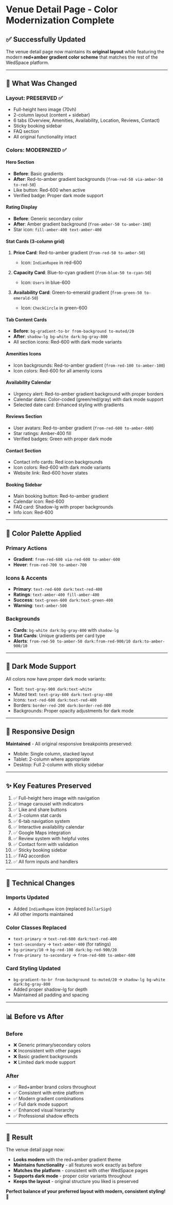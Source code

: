 # Venue Detail Page - Color Modernization Complete

## ✅ Successfully Updated

The venue detail page now maintains its **original layout** while featuring the modern **red+amber gradient color scheme** that matches the rest of the WedSpace platform.

---

## 🎨 What Was Changed

### Layout: **PRESERVED** ✅
- Full-height hero image (70vh)
- 2-column layout (content + sidebar)
- 6 tabs (Overview, Amenities, Availability, Location, Reviews, Contact)
- Sticky booking sidebar
- FAQ section
- All original functionality intact

### Colors: **MODERNIZED** ✅

#### Hero Section
- **Before**: Basic gradients
- **After**: Red-to-amber gradient backgrounds (`from-red-50 via-amber-50 to-red-50`)
- Like button: Red-600 when active
- Verified badge: Proper dark mode support

#### Rating Display
- **Before**: Generic secondary color
- **After**: Amber gradient background (`from-amber-50 to-amber-100`)
- Star icon: `fill-amber-400 text-amber-400`

#### Stat Cards (3-column grid)
1. **Price Card**: Red-to-amber gradient (`from-red-50 to-amber-50`)
   - Icon: `IndianRupee` in red-600
   
2. **Capacity Card**: Blue-to-cyan gradient (`from-blue-50 to-cyan-50`)
   - Icon: `Users` in blue-600
   
3. **Availability Card**: Green-to-emerald gradient (`from-green-50 to-emerald-50`)
   - Icon: `CheckCircle` in green-600

#### Tab Content Cards
- **Before**: `bg-gradient-to-br from-background to-muted/20`
- **After**: `shadow-lg bg-white dark:bg-gray-800`
- All section icons: Red-600 with dark mode variants

#### Amenities Icons
- Icon backgrounds: Red-to-amber gradient (`from-red-100 to-amber-100`)
- Icon colors: Red-600 for all amenity icons

#### Availability Calendar
- Urgency alert: Red-to-amber gradient background with proper borders
- Calendar dates: Color-coded (green/red/gray) with dark mode support
- Selected date card: Enhanced styling with gradients

#### Reviews Section
- User avatars: Red-to-amber gradient (`from-red-600 to-amber-600`)
- Star ratings: Amber-400 fill
- Verified badges: Green with proper dark mode

#### Contact Section
- Contact info cards: Red icon backgrounds
- Icon colors: Red-600 with dark mode variants
- Website link: Red-600 hover states

#### Booking Sidebar
- Main booking button: Red-to-amber gradient
- Calendar icon: Red-600
- FAQ card: Shadow-lg with proper backgrounds
- Info icon: Red-600

---

## 🎯 Color Palette Applied

### Primary Actions
- **Gradient**: `from-red-600 via-red-600 to-amber-600`
- **Hover**: `from-red-700 to-amber-700`

### Icons & Accents
- **Primary**: `text-red-600 dark:text-red-400`
- **Ratings**: `text-amber-400 fill-amber-400`
- **Success**: `text-green-600 dark:text-green-400`
- **Warning**: `text-amber-500`

### Backgrounds
- **Cards**: `bg-white dark:bg-gray-800` with `shadow-lg`
- **Stat Cards**: Unique gradients per card type
- **Alerts**: `from-red-50 to-amber-50 dark:from-red-900/10 dark:to-amber-900/10`

---

## 🌙 Dark Mode Support

All colors now have proper dark mode variants:
- Text: `text-gray-900 dark:text-white`
- Muted text: `text-gray-600 dark:text-gray-400`
- Icons: `text-red-600 dark:text-red-400`
- Borders: `border-red-200 dark:border-red-800`
- Backgrounds: Proper opacity adjustments for dark mode

---

## 📱 Responsive Design

**Maintained** - All original responsive breakpoints preserved:
- Mobile: Single column, stacked layout
- Tablet: 2-column where appropriate
- Desktop: Full 2-column with sticky sidebar

---

## ✨ Key Features Preserved

1. ✅ Full-height hero image with navigation
2. ✅ Image carousel with indicators
3. ✅ Like and share buttons
4. ✅ 3-column stat cards
5. ✅ 6-tab navigation system
6. ✅ Interactive availability calendar
7. ✅ Google Maps integration
8. ✅ Review system with helpful votes
9. ✅ Contact form with validation
10. ✅ Sticky booking sidebar
11. ✅ FAQ accordion
12. ✅ All form inputs and handlers

---

## 🔧 Technical Changes

### Imports Updated
- Added `IndianRupee` icon (replaced `DollarSign`)
- All other imports maintained

### Color Classes Replaced
- `text-primary` → `text-red-600 dark:text-red-400`
- `text-secondary` → `text-amber-400` (for ratings)
- `bg-primary/10` → `bg-red-100 dark:bg-red-900/20`
- `from-primary to-secondary` → `from-red-600 to-amber-600`

### Card Styling Updated
- `bg-gradient-to-br from-background to-muted/20` → `shadow-lg bg-white dark:bg-gray-800`
- Added proper shadow-lg for depth
- Maintained all padding and spacing

---

## 📊 Before vs After

### Before
- ❌ Generic primary/secondary colors
- ❌ Inconsistent with other pages
- ❌ Basic gradient backgrounds
- ❌ Limited dark mode support

### After
- ✅ Red+amber brand colors throughout
- ✅ Consistent with entire platform
- ✅ Modern gradient combinations
- ✅ Full dark mode support
- ✅ Enhanced visual hierarchy
- ✅ Professional shadow effects

---

## 🎉 Result

The venue detail page now:
- **Looks modern** with the red+amber gradient theme
- **Maintains functionality** - all features work exactly as before
- **Matches the platform** - consistent with other WedSpace pages
- **Supports dark mode** - proper color variants throughout
- **Keeps the layout** - original structure you liked is preserved

**Perfect balance of your preferred layout with modern, consistent styling!** 🚀
